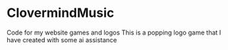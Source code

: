 # ClovermindMusic
Code for my website games and logos
This is a popping logo game that I have created with some ai assistance
